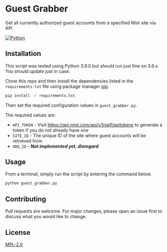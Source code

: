 # Guest Grabber

Get all currently authorized guest accounts from a specified Mist site via API

[![Python](https://img.shields.io/badge/python-3.9%2B-blue?style=flat-square)](https://www.python.org/)

## Installation

This script was tested using Python 3.9.0 but _should_ run just fine on 3.6.x. You should update just in case.

Clone this repo and then install the dependencies listed in the `requirements.txt` file using package manager [pip](https://pip.pypa.io/en/stable/).

```bash
pip install -r requirements.txt
```

Then set the required configuration values in `guest_grabber.py`.

The required values are:
- `API_TOKEN` - Visit https://api.mist.com/api/v1/self/apitokens to generate a token if you do not already have one
- `SITE_ID` - The unique ID of the site where guest accounts will be retrieved from
- `ORG_ID` - ***Not implemented yet, disregard*** 


## Usage

From a terminal, simply run the script by entering the command below.
```bash
python guest_grabber.py
```

## Contributing
Pull requests are welcome. For major changes, please open an issue first to discuss what you would like to change.

## License
[MPL-2.0](https://www.mozilla.org/en-US/MPL/2.0/)
